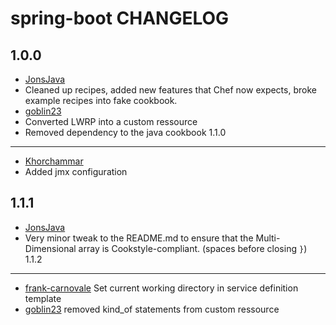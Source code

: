 spring-boot CHANGELOG
====
1.0.0
---
-   [JonsJava](https://github.com/jonsjava)
-   Cleaned up recipes, added new features that Chef now expects, broke example recipes into fake cookbook.
-   [goblin23](https://github.com/goblin23)
-   Converted LWRP into a custom ressource
-   Removed dependency to the java cookbook
1.1.0
---
-   [Khorchammar](https://github.com/Khorchammar)
-   Added jmx configuration

1.1.1
---
-   [JonsJava](https://github.com/jonsjava)
-   Very minor tweak to the README.md to ensure that the Multi-Dimensional array is Cookstyle-compliant. (spaces before closing `}`)
1.1.2
---
-   [frank-carnovale](https://github.com/frank-carnovale) Set current working directory in service definition template
-   [goblin23](https://github.com/goblin23) removed kind_of statements from custom ressource
